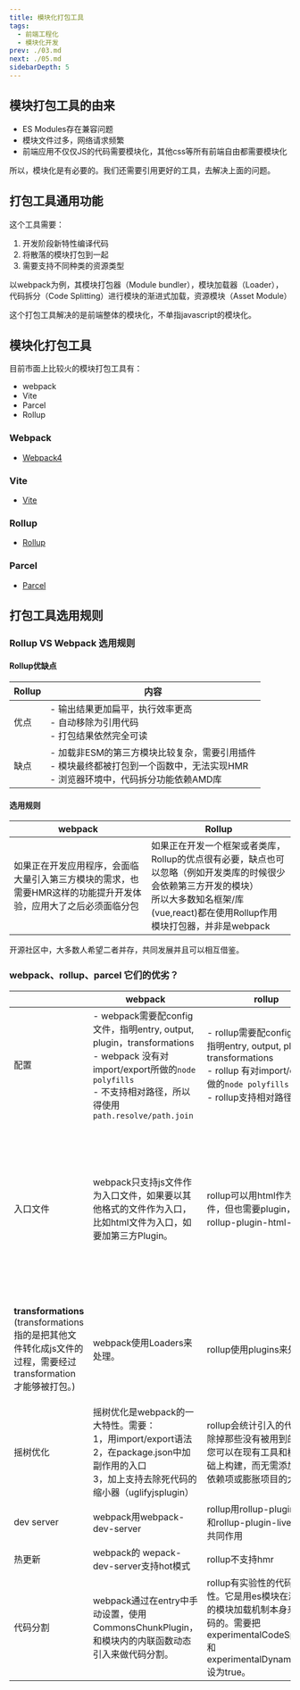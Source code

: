 ```yaml
---
title: 模块化打包工具
tags: 
  - 前端工程化
  - 模块化开发
prev: ./03.md
next: ./05.md
sidebarDepth: 5
---
```


## 模块打包工具的由来

- ES Modules存在兼容问题
- 模块文件过多，网络请求频繁
- 前端应用不仅仅JS的代码需要模块化，其他css等所有前端自由都需要模块化

所以，模块化是有必要的。我们还需要引用更好的工具，去解决上面的问题。

## 打包工具通用功能

这个工具需要：

1. 开发阶段新特性编译代码
2. 将散落的模块打包到一起
3. 需要支持不同种类的资源类型

以webpack为例，其模块打包器（Module bundler），模块加载器（Loader），代码拆分（Code Splitting）进行模块的渐进式加载，资源模块（Asset Module）

这个打包工具解决的是前端整体的模块化，不单指javascript的模块化。

## 模块化打包工具
目前市面上比较火的模块打包工具有：
- webpack
- Vite
- Parcel
- Rollup


### Webpack <Badge type="warning" text="新增"/>

- [Webpack4](./Webpack/Webpack4/01.md)

### Vite <Badge type="warning" text="新增"/>

- [Vite](./Vite/01.md)

### Rollup

- [Rollup](./Rollup/README.md)

### Parcel

- [Parcel](./Parcel/README.md)

## 打包工具选用规则

### Rollup VS Webpack 选用规则
#### Rollup优缺点

Rollup | 内容
---|---
优点 | - 输出结果更加扁平，执行效率更高<br/>- 自动移除为引用代码<br/>- 打包结果依然完全可读
缺点 | - 加载非ESM的第三方模块比较复杂，需要引用插件<br/>- 模块最终都被打包到一个函数中，无法实现HMR<br/>- 浏览器环境中，代码拆分功能依赖AMD库

#### 选用规则

webpack | Rollup
---|---
如果正在开发应用程序，会面临大量引入第三方模块的需求，也需要HMR这样的功能提升开发体验，应用大了之后必须面临分包 | 如果正在开发一个框架或者类库，Rollup的优点很有必要，缺点也可以忽略（例如开发类库的时候很少会依赖第三方开发的模块）<br/>所以大多数知名框架/库(vue,react)都在使用Rollup作用模块打包器，并非是webpack


开源社区中，大多数人希望二者并存，共同发展并且可以相互借鉴。

### webpack、rollup、parcel 它们的优劣？

|  | webpack | rollup | parcel |
| --- | --- | --- | --- |
| 配置 | - webpack需要配config文件，指明entry, output, plugin，transformations<br/> - webpack 没有对import/export所做的`node polyfills`<br/> - 不支持相对路径，所以得使用`path.resolve/path.join` | - rollup需要配config文件，指明entry, output, plugin，transformations<br/>- rollup 有对import/export所做的`node polyfills`<br/> - rollup支持相对路径 | parcel则是完全开箱可用的，不用配置 |
| 入口文件 | webpack只支持js文件作为入口文件，如果要以其他格式的文件作为入口，比如html文件为入口，如要加第三方Plugin。 | rollup可以用html作为入口文件，但也需要plugin，比如rollup-plugin-html-entry。 | parcel可以用index.html作为入口文件，而且它会通过看index.html的script tag里包含的什么自己找到要打包生成哪些js文件。 |
| **transformations** <br/>(transformations指的是把其他文件转化成js文件的过程，需要经过transformation才能够被打包。) | webpack使用Loaders来处理。 | rollup使用plugins来处理。 | parcel会自动去转换，当找到配置文件比如.babelrc, .postcssrc后就会自动转。 |
| 摇树优化 | 摇树优化是webpack的一大特性。需要：<br/>1，用import/export语法<br/>2，在package.json中加副作用的入口<br/>3，加上支持去除死代码的缩小器（uglifyjsplugin） | rollup会统计引入的代码并排除掉那些没有被用到的。这使您可以在现有工具和模块的基础上构建，而无需添加额外的依赖项或膨胀项目的大小。 | parcel不支持摇树优化。 |
| dev server | webpack用webpack-dev-server | rollup用rollup-plugin-serve和rollup-plugin-livereload共同作用 | parcel内置的有dev server |
| 热更新 | webpack的 wepack-dev-server支持hot模式 | rollup不支持hmr | parcel有内置的hmr |
| 代码分割 | webpack通过在entry中手动设置，使用CommonsChunkPlugin，和模块内的内联函数动态引入来做代码分割。 | rollup有实验性的代码分割特性。它是用es模块在浏览器中的模块加载机制本身来分割代码的。需要把experimentalCodeSplitting 和 experimentalDynamicImport 设为true。 | parcel支持0配置的代码分割。主要是通过动态improt。 |